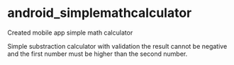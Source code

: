 # android_simplemathcalculator
Created mobile app simple math calculator

Simple substraction calculator with validation the result cannot be negative and the first number must be higher than the second number.
